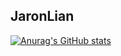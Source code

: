 ## JaronLian
[![Anurag's GitHub stats](https://github-readme-stats.vercel.app/api?username=JaronLian&?theme=Gradiente)](https://github.com/anuraghazra/github-readme-stats)
<!--
**JaronLian/JaronLian** is a ✨ _special_ ✨ repository because its `README.md` (this file) appears on your GitHub profile.

Here are some ideas to get you started:

- 🔭 I’m currently working on ...
- 🌱 I’m currently learning ...
- 👯 I’m looking to collaborate on ...
- 🤔 I’m looking for help with ...
- 💬 Ask me about ...
- 📫 How to reach me: ...
- 😄 Pronouns: ...
- ⚡ Fun fact: ...
-->

